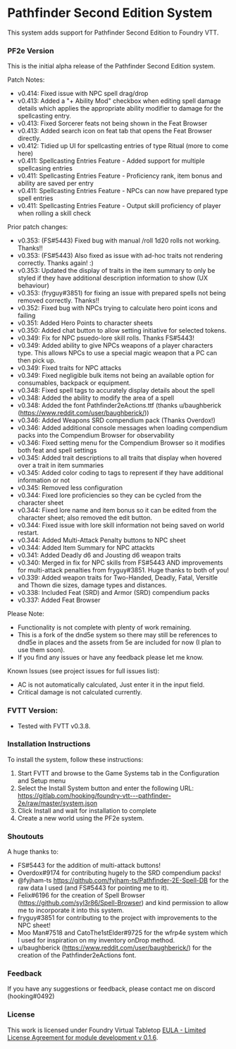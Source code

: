 # Pathfinder Second Edition System

This system adds support for Pathfinder Second Edition to Foundry VTT.

### PF2e Version
This is the initial alpha release of the Pathfinder Second Edition system.

Patch Notes:
*  v0.414: Fixed issue with NPC spell drag/drop
*  v0.413: Added a "+ Ability Mod" checkbox when editing spell damage details which applies the appropriate ability modifier to damage for the spellcasting entry.
*  v0.413: Fixed Sorcerer feats not being shown in the Feat Browser
*  v0.413: Added search icon on feat tab that opens the Feat Browser directly.
*  v0.412: Tidied up UI for spellcasting entries of type Ritual (more to come here)
*  v0.411: Spellcasting Entries Feature - Added support for multiple spellcasing entries
*  v0.411: Spellcasting Entries Feature - Proficiency rank, item bonus and ability are saved per entry
*  v0.411: Spellcasting Entries Feature - NPCs can now have prepared type spell entries
*  v0.411: Spellcasting Entries Feature - Output skill proficiency of player when rolling a skill check


Prior patch changes:
*  v0.353: (FS#5443) Fixed bug with manual /roll 1d20 rolls not working. Thanks!!
*  v0.353: (FS#5443) Also fixed as issue with ad-hoc traits not rendering correctly. Thanks again! :)
*  v0.353: Updated the display of traits in the item summary to only be styled if they have additional description information to show (UX behaviour)
*  v0.353: (fryguy#3851) for fixing an issue with prepared spells not being removed correctly. Thanks!!
*  v0.352: Fixed bug with NPCs trying to calculate hero point icons and failing 
*  v0.351: Added Hero Points to character sheets
*  v0.350: Added chat button to allow setting initiative for selected tokens.
*  v0.349: Fix for NPC psuedo-lore skill rolls. Thanks FS#5443!
*  v0.349: Added ability to give NPCs weapons of a player characters type. This allows NPCs to use a special magic weapon that a PC can then pick up.
*  v0.349: Fixed traits for NPC attacks
*  v0.349: Fixed negligible bulk items not being an available option for consumables, backpack or equipment.
*  v0.348: Fixed spell tags to accurately display details about the spell
*  v0.348: Added the ability to modify the area of a spell
*  v0.348: Added the font Pathfinder2eActions.ttf (thanks u/baughberick (https://www.reddit.com/user/baughberick/))
*  v0.346: Added Weapons SRD compendium pack (Thanks Overdox!)
*  v0.346: Added additional console messages when loading compendium packs into the Compendium Browser for observability
*  v0.346: Fixed setting menu for the Compendium Browser so it modifies both feat and spell settings
*  v0.345: Added trait descriptions to all traits that display when hovered over a trait in item summaries
*  v0.345: Added color coding to tags to represent if they have additional information or not
*  v0.345: Removed less configuration
*  v0.344: Fixed lore proficiencies so they can be cycled from the character sheet 
*  v0.344: Fixed lore name and item bonus so it can be edited from the character sheet; also removed the edit button. 
*  v0.344: Fixed issue with lore skill information not being saved on world restart. 
*  v0.344: Added Multi-Attack Penalty buttons to NPC sheet
*  v0.344: Added Item Summary for NPC attackts
*  v0.341: Added Deadly d6 and Jousting d6 weapon traits 
*  v0.340: Merged in fix for NPC skills from FS#5443 AND improvements for multi-attack penalties from fryguy#3851. Huge thanks to both of you!
*  v0.339: Added weapon traits for Two-Handed, Deadly, Fatal, Versitle and Thown die sizes, damage types and distances.
*  v0.338: Included Feat (SRD) and Armor (SRD) compendium packs 
*  v0.337: Added Feat Browser

Please Note:
- Functionality is not complete with plenty of work remaining. 
- This is a fork of the dnd5e system so there may still be references to dnd5e in places and the assets from 5e are included for now (I plan to use them soon).
- If you find any issues or have any feedback please let me know.

Known Issues (see project issues for full issues list):
- AC is not automatically calculated, Just enter it in the input field.
- Critical damage is not calculated currently.

### FVTT Version:
- Tested with FVTT v0.3.8.

### Installation Instructions

To install the system, follow these instructions:

1. Start FVTT and browse to the Game Systems tab in the Configuration and Setup menu
2. Select the Install System button and enter the following URL: https://gitlab.com/hooking/foundry-vtt---pathfinder-2e/raw/master/system.json
3. Click Install and wait for installation to complete
4. Create a new world using the PF2e system.

### Shoutouts

A huge thanks to:
- FS#5443 for the addition of multi-attack buttons!
- Overdox#9174 for contributing hugely to the SRD compendium packs!
- @fyjham-ts https://github.com/fyjham-ts/Pathfinder-2E-Spell-DB for the raw data I used (and FS#5443 for pointing me to it).
- Felix#6196 for the creation of Spell Browser (https://github.com/syl3r86/Spell-Browser) and kind permission to allow me to incorporate it into this system.
- fryguy#3851 for contributing to the project with improvements to the NPC sheet!
- Moo Man#7518  and CatoThe1stElder#9725 for the wfrp4e system which I used for inspiration on my inventory onDrop method.
- u/baughberick (https://www.reddit.com/user/baughberick/) for the creation of the Pathfinder2eActions font.

### Feedback

If you have any suggestions or feedback, please contact me on discord (hooking#0492)

### License

This work is licensed under Foundry Virtual Tabletop [EULA - Limited License Agreement for module development v 0.1.6](http://foundryvtt.com/pages/license.html).